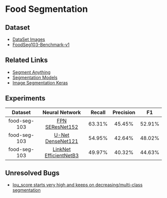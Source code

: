 # Food Segmentation

## Dataset

* [DataSet Images](https://mm.cs.uec.ac.jp/uecfoodpix/)
* [FoodSeg103-Benchmark-v1](https://github.com/LARC-CMU-SMU/FoodSeg103-Benchmark-v1)

## Related Links

* [Segment Anything](https://segment-anything.com/)
* [Segmentation Models](https://github.com/qubvel/segmentation_models)
* [Image Segmentation Keras](https://github.com/divamgupta/image-segmentation-keras)

## Experiments

| Dataset | Neural Network | Recall | Precision | F1 |
| :----: | :----: | :----: | :----: | :----: |
| food-seg-103 | [FPN SEResNet152](https://drive.google.com/file/d/1Gsaki177f22A-gGOR0Wkf-dEf214Fpkf/view?usp=share_link) | 63.31% | 45.45% | 52.91% |
| food-seg-103 | [U-Net DenseNet121](https://drive.google.com/file/d/1PwFIzXeCicoFoF8zddAYzn_6OMx23WV8/view?usp=share_link) | 54.95% | 42.64% | 48.02% |
| food-seg-103 | [LinkNet EfficientNetB3](https://drive.google.com/file/d/1HitaLjcA4o3OrjS87CuUChcidPv6fQVF/view?usp=drive_link) | 49.97% | 40.32% | 44.63% |

## Unresolved Bugs

* [Iou_score starts very high and keeps on decreasing/multi-class segmentation](https://github.com/qubvel/segmentation_models/issues/458)
